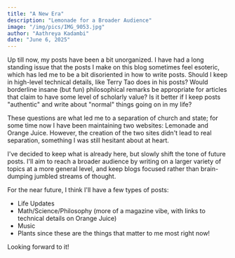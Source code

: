 ```yaml
---
title: "A New Era"
description: "Lemonade for a Broader Audience"
image: "/img/pics/IMG_9053.jpg"
author: "Aathreya Kadambi"
date: "June 6, 2025"
---
```


Up till now, my posts have been a bit unorganized. I have had a long standing issue that the posts I make on this blog sometimes feel esoteric, which has led me to be a bit disoriented in how to write posts. Should I keep in high-level technical details, like Terry Tao does in his posts? Would borderline insane (but fun) philosophical remarks be appropriate for articles that claim to have some level of scholarly value? Is it better if I keep posts "authentic" and write about "normal" things going on in my life?

These questions are what led me to a separation of church and state; for some time now I have been maintaining two websites: Lemonade and Orange Juice. However, the creation of the two sites didn't lead to real separation, something I was still hesitant about at heart.

I've decided to keep what is already here, but slowly shift the tone of future posts. I'll aim to reach a broader audience by writing on a larger variety of topics at a more general level, and keep blogs focused rather than brain-dumping jumbled streams of thought.

For the near future, I think I'll have a few types of posts:
- Life Updates
- Math/Science/Philosophy (more of a magazine vibe, with links to technical details on Orange Juice)
- Music
- Plants
since these are the things that matter to me most right now!

Looking forward to it!